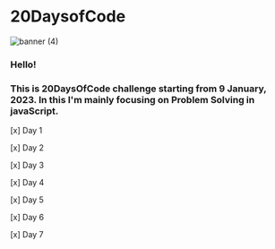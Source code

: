# 20DaysofCode

![banner (4)](https://user-images.githubusercontent.com/109837813/211257761-da64e7d5-cf9a-4a1c-aefb-84e7ab282635.png)


### Hello! 
### This is __20DaysOfCode__ challenge starting from 9 January, 2023.  In this I'm mainly focusing on **Problem Solving in javaScript**.

[x] Day 1

[x] Day 2

[x] Day 3

[x] Day 4

[x] Day 5

[x] Day 6

[x] Day 7

